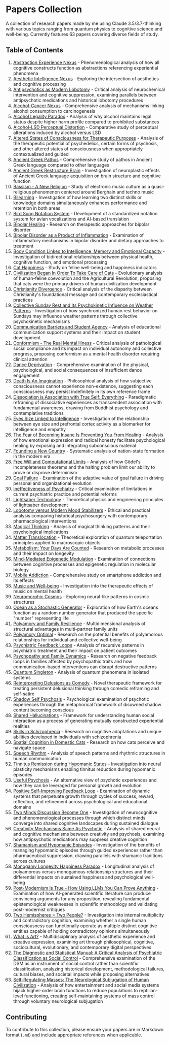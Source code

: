 # Papers Collection

A collection of research papers made by me using Claude 3.5/3.7-thinking with various topics ranging from quantum physics to cognitive science and well-being. Currently features 63 papers covering diverse fields of study.

## Table of Contents

1. [Abstraction Experience Nexus](abstraction_experience_nexus.md) - Phenomenological analysis of how all cognitive constructs function as abstractions referencing experiential phenomena
2. [Aesthetic Intelligence Nexus](aesthetic_intelligence_nexus.md) - Exploring the intersection of aesthetics and cognitive processing
3. [Antipsychotics as Modern Lobotomy](antipsychotics_modern_lobotomy.md) - Critical analysis of neurochemical intervention and cognitive suppression, examining parallels between antipsychotic medications and historical lobotomy procedures
4. [Alcohol-Cancer Nexus](alcohol_cancer_connection.md) - Comprehensive analysis of mechanisms linking alcohol consumption to carcinogenesis
5. [Alcohol Legality Paradox](alcohol_legality_paradox.md) - Analysis of why alcohol maintains legal status despite higher harm profile compared to prohibited substances
6. [Alcohol-LSD Perceptual Distortion](alcohol_lsd_perceptual_distortion.md) - Comparative study of perceptual alterations induced by alcohol versus LSD
7. [Altered States of Consciousness for Therapeutic Purposes](altered_states_therapeutic_potential.md) - Analysis of the therapeutic potential of psychedelics, certain forms of psychosis, and other altered states of consciousness when appropriately contextualized and guided
8. [Ancient Greek Pathos](ancient_greek_pathos.md) - Comprehensive study of pathos in Ancient Greek language compared to other languages
9. [Ancient Greek Restructure Brain](ancient_greek_restructure_brain.md) - Investigation of neuroplastic effects of Ancient Greek language acquisition on brain structure and cognitive function
10. [Bassism - A New Religion](bassism_new_religion.md) - Study of electronic music culture as a quasi-religious phenomenon centered around Berghain and techno music
11. [Bilearning](bilearning.md) - Investigation of how learning two distinct skills or knowledge domains simultaneously enhances performance and retention in both areas
12. [Bird Song Notation System](bird_song_notation_system.md) - Development of a standardized notation system for avian vocalizations and AI-based translation
13. [Bipolar Healing](bipolar_healing.md) - Research on therapeutic approaches for bipolar disorder
14. [Bipolar Disorder as a Product of Inflammation](bipolar_inflammation_diet.md) - Examination of inflammatory mechanisms in bipolar disorder and dietary approaches to treatment
15. [Body Condition Linked to Intelligence, Memory and Emotional Capacity](body_condition_intelligence_memory_emotion.md) - Investigation of bidirectional relationships between physical health, cognitive function, and emotional processing
16. [Cat Happiness](cat_happiness.md) - Study on feline well-being and happiness indicators
17. [Civilization Began In Order To Take Care of Cats](civilization_began_for_cats.md) - Evolutionary analysis of human-feline coevolution and the Agricultural Revolution, proposing that cats were the primary drivers of human civilization development
18. [Christianity Divergence](christianity_divergence.md) - Critical analysis of the disparity between Christianity's foundational message and contemporary ecclesiastical practices
19. [Collective Sunday Rest and Its Psychokinetic Influence on Weather Patterns](sunday_psychokinetic_weather.md) - Investigation of how synchronized human rest behavior on Sundays may influence weather patterns through collective psychokinetic mechanisms
20. [Communication Barriers and Student Agency](communication_barriers_education.md) - Analysis of educational communication support systems and their impact on student development
21. [Conformism - The Real Mental Illness](conformism_real_mental_illness.md) - Critical analysis of pathological social compliance and its impact on individual autonomy and collective progress, proposing conformism as a mental health disorder requiring clinical attention
22. [Dance Deprivation](dance_deprivation.md) - Comprehensive examination of the physical, psychological, and social consequences of insufficient dance engagement
23. [Death Is An Imagination](death_is_imagination.md) - Philosophical analysis of how subjective consciousness cannot experience non-existence, suggesting each consciousness may persist indefinitely in its own reference frame
24. [Dissociation is Association with True Self: Everything](dissociation_association_true_self.md) - Paradigmatic reframing of dissociative experiences as transcendent association with fundamental awareness, drawing from Buddhist psychology and contemplative traditions
25. [Eyes Size Linked to Intelligence](eyes_size_intelligence_correlation.md) - Investigation of the relationship between eye size and prefrontal cortex activity as a biomarker for intelligence and empathy
26. [The Fear of Becoming Insane Is Preventing You From Healing](fear_insanity_healing.md) - Analysis of how emotional expression and radical honesty facilitate psychological healing by exposing and integrating subconscious material
27. [Founding a New Country](founding_new_country.md) - Systematic analysis of nation-state formation in the modern era
28. [Free Will and Computational Limits](free_will_computational_limits.md) - Analysis of how Gödel's incompleteness theorems and the halting problem limit our ability to prove or disprove determinism
29. [Goal Failure](goal_failure.md) - Examination of the adaptive value of goal failure in driving personal and organizational evolution
30. [Ineffectiveness of Psychiatry](ineffectiveness_psychiatry.md) - Critical examination of limitations in current psychiatric practice and potential reforms
31. [Lightsaber Technology](lightsaber_technology.md) - Theoretical physics and engineering principles of lightsaber development
32. [Lobotomy versus Modern Mood Stabilizers](lobotomy_vs_mood_stabilizers.md) - Ethical and practical analysis comparing historical psychosurgery with contemporary pharmacological interventions
33. [Magical Thinking](magical_thinking.md) - Analysis of magical thinking patterns and their psychological implications
34. [Matter Translocation](matter_translocation.md) - Theoretical exploration of quantum teleportation principles applied to macroscopic objects
35. [Metabolism: Your Days Are Counted](metabolism-your_days_are_counted.md) - Research on metabolic processes and their impact on longevity
36. [Mind-Mediated Epigenetic Modulation](mind_mediated_epigenetic.md) - Examination of connections between cognitive processes and epigenetic regulation in molecular biology
37. [Mobile Addiction](mobile_addiction.md) - Comprehensive study on smartphone addiction and its effects
38. [Music and Well-being](music_well_being.md) - Investigation into the therapeutic effects of music on mental health
39. [Neuromorphic Cosmos](neuromorphic_cosmos.md) - Exploring neural-like patterns in cosmic structures
40. [Ocean as a Stochastic Generator](ocean_stochastic_generator.md) - Exploration of how Earth's oceans function as a random number generator that produced the specific "number" representing life
41. [Polyamory and Family Resilience](polyamory_family_resilience.md) - Multidimensional analysis of structural advantages in multi-partner family units
42. [Polyamory Optimal](polyamory_optimal.md) - Research on the potential benefits of polyamorous relationships for individual and collective well-being
43. [Psychiatric Feedback Loops](psychiatric_feedback_loops.md) - Analysis of recursive patterns in psychiatric treatment and their impact on patient outcomes
44. [Psychopathy and Family Dynamics](psychopathy_family_dynamics.md) - Research on negative feedback loops in families affected by psychopathic traits and how communication-based interventions can disrupt destructive patterns
45. [Quantum Singleton](quantum_singleton.md) - Analysis of quantum phenomena in isolated systems
46. [Reinterpreting Delusions as Comedy](reinterpreting_delusions_comedy.md) - Novel therapeutic framework for treating persistent delusional thinking through comedic reframing and self-satire
47. [Shadow Self Psychosis](shadow_self_psychosis.md) - Psychological examination of psychotic experiences through the metaphorical framework of disowned shadow content becoming conscious
48. [Shared Hallucinations](shared_hallucinations.md) - Framework for understanding human social interaction as a process of generating mutually constructed experiential realities
49. [Skills in Schizophrenia](skills_schizophrenia.md) - Research on cognitive adaptations and unique abilities developed in individuals with schizophrenia
50. [Spatial Cognition in Domestic Cats](spatial_cognition-domestic_cats.md) - Research on how cats perceive and navigate space
51. [Speech Rhythm](speech_rhythm.md) - Analysis of speech patterns and rhythmic structures in human communication
52. [Tinnitus Remission during Hypomanic States](tinnitus_remission_in_hypomania.md) - Investigation into neural plasticity mechanisms enabling tinnitus reduction during hypomanic episodes
53. [Useful Psychosis](useful_psychosis.md) - An alternative view of psychotic experiences and how they can be leveraged for personal growth and evolution
54. [Positive Self-Improving Feedback Loop](positive_self_improving_feedback_loop.md) - Examination of dynamic systems that perpetuate growth through cycles of success, reward, reflection, and refinement across psychological and educational domains
55. [Two Minds Discussion Become One](two_minds_discussion_become_one.md) - Investigation of neurocognitive and phenomenological processes through which distinct minds converge into shared cognitive landscapes during sustained dialogue
56. [Creativity Mechanisms Same As Psychotic](creativity_mechanisms_psychotic.md) - Analysis of shared neural and cognitive mechanisms between creativity and psychosis, examining how antipsychotic medications may suppress creative cognition
57. [Shamanism and Hypomanic Episodes](shamanism_hypomanic_guidance.md) - Investigation of the benefits of managing hypomanic episodes through guided experiences rather than pharmaceutical suppression, drawing parallels with shamanic traditions across cultures
58. [Monogamy Longevity Happiness Paradox](monogamy_longevity_happiness_paradox.md) - Longitudinal analysis of polyamorous versus monogamous relationship structures and their differential impacts on sustained happiness and psychological well-being
59. [Post-Modernism Is True - How Using LLMs You Can Prove Anything](postmodernism_llm_proof.md) - Examination of how AI-generated scientific literature can produce convincing arguments for any proposition, revealing fundamental epistemological weaknesses in scientific methodology and validating post-modernist critiques
60. [Two Hemispheres = Two People?](two_hemispheres_two_people.md) - Investigation into internal multiplicity and contradictory cognition, examining whether a single human consciousness can functionally operate as multiple distinct cognitive entities capable of holding contradictory opinions simultaneously
61. [What is Art?](what_is_art.md) - Multidisciplinary analysis of aesthetic experience and creative expression, examining art through philosophical, cognitive, sociocultural, evolutionary, and contemporary digital perspectives
62. [The Diagnostic and Statistical Manual: A Critical Analysis of Psychiatric Classification as Social Control](dsm_critical_analysis.md) - Comprehensive examination of the DSM as an instrument of social control rather than scientific classification, analyzing historical development, methodological failures, cultural biases, and societal impacts while proposing alternatives
63. [Self-Regulating Masses: The Neurological Subjugation of Human Civilization](self_regulating_masses.md) - Analysis of how entertainment and social media systems hijack higher-order brain functions to reduce populations to reptilian-level functioning, creating self-maintaining systems of mass control through voluntary neurological subjugation

## Contributing

To contribute to this collection, please ensure your papers are in Markdown format (`.md`) and include appropriate references when applicable.
